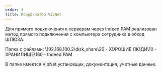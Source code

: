 ```yaml
---
order: 3
title: Координатор VipNet
---
```


Для прямого подключения к серверам через Indeed PAM реализован метод прямого подключения с компьютера сотрудника в обход ШЛЮЗА.

Папка с файлами: \\192.168.100.2\\disk_share\\20 - ХОРОШИЕ ЛЮДИ\\10 - ХРАНИЛИЩЕ\\160 - Indeed PAM

В папке имеется VipNet установщик, документация, учетные данные.


